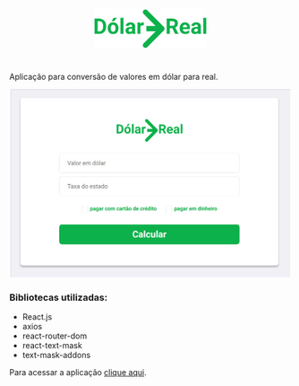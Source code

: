 <p align="center">
  <img src="src/assets/logo.png" width="200">
</p>

#

Aplicação para conversão de valores em dólar para real.

<p align="center">
  <img src="./app.gif" width="500">
</p>


### Bibliotecas utilizadas:
- React.js
- axios
- react-router-dom
- react-text-mask
- text-mask-addons

Para acessar a aplicação [clique aqui](https://dolartoreal.netlify.com/).
